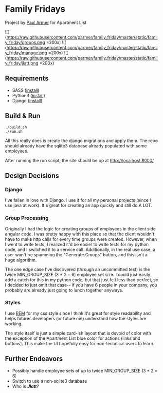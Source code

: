 Family Fridays
==============
Project by [Paul Armer](http://paularmer.me) for Apartment List

![](https://raw.githubusercontent.com/parmer/family_friday/master/static/family_friday/groups.png =200x)
![](https://raw.githubusercontent.com/parmer/family_friday/master/static/family_friday/manage.png =200x)
![](https://raw.githubusercontent.com/parmer/family_friday/master/static/family_friday/jlatt.png =200x)

Requirements
------------
* SASS ([install](http://sass-lang.com/install))
* Python3 ([install](https://www.python.org/downloads/))
* Django ([install](https://docs.djangoproject.com/en/1.11/topics/install/))

Build & Run
-----------
```
./build.sh
./run.sh
```
All this really does is create the django migrations and apply them. The repo should already have the sqlite3 database
already populated with some employees.

After running the run script, the site should be up at [http://localhost:8000/](http://localhost:8000/)

Design Decisions
----------------
### Django
I've fallen in love with Django. I use it for all my personal projects (since I use java at work). It's great for
creating an app quickly and still do A LOT.

### Group Processing
Originally I had the logic for creating groups of employees in the client side angular code. I was pretty happy with
this place so that the client wouldn't have to make http calls for every time groups were created. However, when I went
to write tests, I realized it'd be easier to write tests for my python code, and I switched it to a service call.
Additionally, in the real use case, a user won't be spamming the "Generate Groups" button, and this isn't a huge
algorithm.

The one edge case I've discovered (through an uncommitted test) is the twice MIN_GROUP_SIZE (3 * 2 = 6) employee set
size. I could just easily add a catch for this in my python code, but that just felt less than perfect, so I decided to
just omit that case-- if you have 6 people in your company, you probably are already just going to lunch together
anyways.

### Styles
I use [BEM](http://getbem.com/) for my css style since I think it's great for style readability and helps futures
developers (or future me) understand how the styles are working.

The style itself is just a simple card-ish layout that is devoid of color with the exception of the Apartment List blue
color for actions (links and buttons). This make the UI hopefully easy for non-technical users to learn.

Further Endeavors
-----------------
* Possibly handle employee sets of up to twice MIN_GROUP_SIZE (3 * 2 = 6)
* Switch to use a non-sqlite3 database
* Who is **_Jlatt_**?
